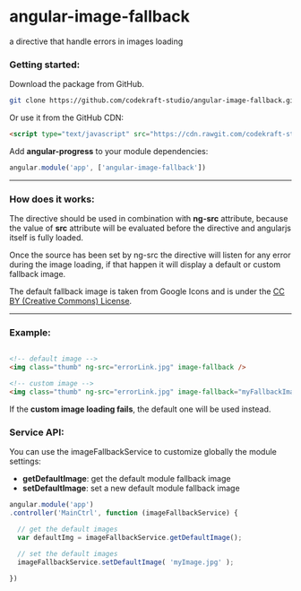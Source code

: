 # angular-image-fallback
a directive that handle errors in images loading

### Getting started:

Download the package from GitHub.
```bash
git clone https://github.com/codekraft-studio/angular-image-fallback.git
```

Or use it from the GitHub CDN:
```html
<script type="text/javascript" src="https://cdn.rawgit.com/codekraft-studio/angular-image-fallback/master/dist/angular-image-fallback.min.js"></script>
```

Add __angular-progress__ to your module dependencies:
```javascript
angular.module('app', ['angular-image-fallback'])
```

---

### How does it works:

The directive should be used in combination with **ng-src** attribute, because the value of **src** attribute will be evaluated before the directive and angularjs itself is fully loaded.

Once the source has been set by ng-src the directive will listen for any error during the image loading, if that happen it will display a default or custom fallback image.

The default fallback image is taken from Google Icons and is under the [CC BY (Creative Commons) License](https://creativecommons.org/licenses/by/4.0/).

---

### Example:

```html

<!-- default image -->
<img class="thumb" ng-src="errorLink.jpg" image-fallback />

<!-- custom image -->
<img class="thumb" ng-src="errorLink.jpg" image-fallback="myFallbackImage.jpg" />

```

If the **custom image loading fails**, the default one will be used instead.

### Service API:

You can use the imageFallbackService to customize globally the module settings:

* **getDefaultImage**: get the default module fallback image
* **setDefaultImage**: set a new default module fallback image

```javascript
angular.module('app')
.controller('MainCtrl', function (imageFallbackService) {

  // get the default images
  var defaultImg = imageFallbackService.getDefaultImage();

  // set the default images
  imageFallbackService.setDefaultImage( 'myImage.jpg' );

})
```
